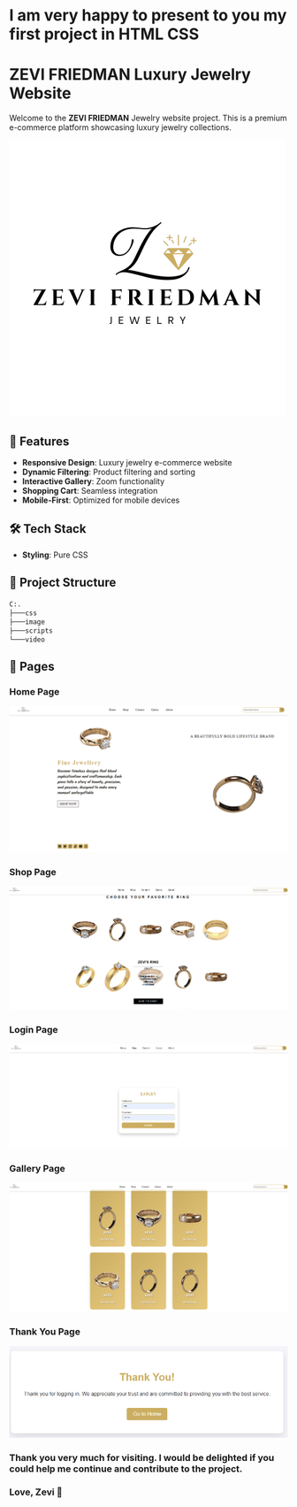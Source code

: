 # I am very happy to present to you my first project in HTML CSS

# ZEVI FRIEDMAN Luxury Jewelry Website


Welcome to the **ZEVI FRIEDMAN** Jewelry website project. This is a premium e-commerce platform showcasing luxury jewelry collections.

![ZEVI FRIEDMAN Logo](/image/logo2.png)

## 🌟 Features

- **Responsive Design**: Luxury jewelry e-commerce website
- **Dynamic Filtering**: Product filtering and sorting
- **Interactive Gallery**: Zoom functionality
- **Shopping Cart**: Seamless integration
- **Mobile-First**: Optimized for mobile devices

## 🛠 Tech Stack

- **Styling**: Pure CSS

## 📁 Project Structure

```
C:.
├───css
├───image
├───scripts
└───video
```

## 📱 Pages

### Home Page

![Home Design Reference](/image/home_page.png)

### Shop Page

![Shop Design Reference](/image/shop_page.png)

### Login Page

![Login Design Reference](/image/login-page.png)

### Gallery Page

![Gallery Design Reference](/image/gallery-page.png)

### Thank You Page

![Thank You Design Reference](/image/Thank-You-page.png)

###  Thank you very much for visiting. I would be delighted if you could help me continue and contribute to the project.

### Love, Zevi 💖
